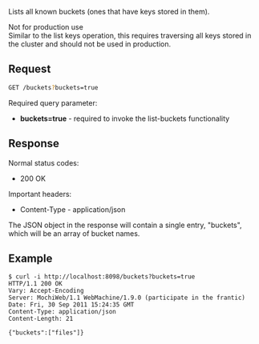 

Lists all known buckets (ones that have keys stored in them).

<div class="note"><div class="title">Not for production use</div>
Similar to the list keys operation, this requires traversing all keys stored
in the cluster and should not be used in production.
</div>


<!-- @section -->

## Request

```bash
GET /buckets?buckets=true
```

Required query parameter:

* **buckets=true** - required to invoke the list-buckets functionality


<!-- @section -->

## Response

Normal status codes:
* 200 OK

Important headers:
* Content-Type - application/json

The JSON object in the response will contain a single entry, "buckets", which
will be an array of bucket names.


<!-- @section -->

## Example

```curl
$ curl -i http://localhost:8098/buckets?buckets=true
HTTP/1.1 200 OK
Vary: Accept-Encoding
Server: MochiWeb/1.1 WebMachine/1.9.0 (participate in the frantic)
Date: Fri, 30 Sep 2011 15:24:35 GMT
Content-Type: application/json
Content-Length: 21

{"buckets":["files"]}
```
